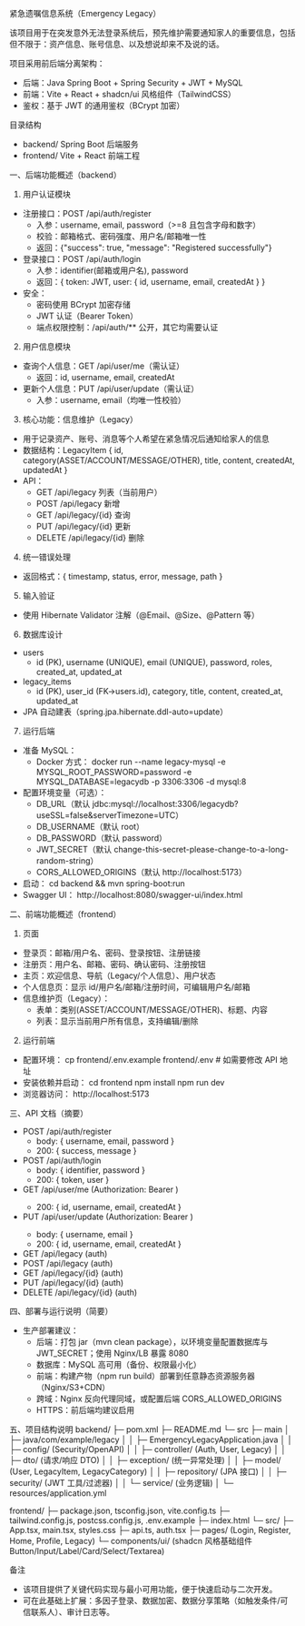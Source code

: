 紧急遗嘱信息系统（Emergency Legacy）

该项目用于在突发意外无法登录系统后，预先维护需要通知家人的重要信息，包括但不限于：资产信息、账号信息、以及想说却来不及说的话。

项目采用前后端分离架构：
- 后端：Java Spring Boot + Spring Security + JWT + MySQL
- 前端：Vite + React + shadcn/ui 风格组件（TailwindCSS）
- 鉴权：基于 JWT 的通用鉴权（BCrypt 加密）

目录结构
- backend/  Spring Boot 后端服务
- frontend/ Vite + React 前端工程

一、后端功能概述（backend）
1) 用户认证模块
- 注册接口：POST /api/auth/register
  - 入参：username, email, password（>=8 且包含字母和数字）
  - 校验：邮箱格式、密码强度、用户名/邮箱唯一性
  - 返回：{"success": true, "message": "Registered successfully"}
- 登录接口：POST /api/auth/login
  - 入参：identifier(邮箱或用户名), password
  - 返回：{ token: JWT, user: { id, username, email, createdAt } }
- 安全：
  - 密码使用 BCrypt 加密存储
  - JWT 认证（Bearer Token）
  - 端点权限控制：/api/auth/** 公开，其它均需要认证

2) 用户信息模块
- 查询个人信息：GET /api/user/me（需认证）
  - 返回：id, username, email, createdAt
- 更新个人信息：PUT /api/user/update（需认证）
  - 入参：username, email（均唯一性校验）

3) 核心功能：信息维护（Legacy）
- 用于记录资产、账号、消息等个人希望在紧急情况后通知给家人的信息
- 数据结构：LegacyItem { id, category(ASSET/ACCOUNT/MESSAGE/OTHER), title, content, createdAt, updatedAt }
- API：
  - GET /api/legacy 列表（当前用户）
  - POST /api/legacy 新增
  - GET /api/legacy/{id} 查询
  - PUT /api/legacy/{id} 更新
  - DELETE /api/legacy/{id} 删除

4) 统一错误处理
- 返回格式：{ timestamp, status, error, message, path }

5) 输入验证
- 使用 Hibernate Validator 注解（@Email、@Size、@Pattern 等）

6) 数据库设计
- users
  - id (PK), username (UNIQUE), email (UNIQUE), password, roles, created_at, updated_at
- legacy_items
  - id (PK), user_id (FK->users.id), category, title, content, created_at, updated_at
- JPA 自动建表（spring.jpa.hibernate.ddl-auto=update）

7) 运行后端
- 准备 MySQL：
  - Docker 方式：
    docker run --name legacy-mysql -e MYSQL_ROOT_PASSWORD=password -e MYSQL_DATABASE=legacydb -p 3306:3306 -d mysql:8
- 配置环境变量（可选）：
  - DB_URL（默认 jdbc:mysql://localhost:3306/legacydb?useSSL=false&serverTimezone=UTC）
  - DB_USERNAME（默认 root）
  - DB_PASSWORD（默认 password）
  - JWT_SECRET（默认 change-this-secret-please-change-to-a-long-random-string）
  - CORS_ALLOWED_ORIGINS（默认 http://localhost:5173）
- 启动：
  cd backend && mvn spring-boot:run
- Swagger UI：
  http://localhost:8080/swagger-ui/index.html

二、前端功能概述（frontend）
1) 页面
- 登录页：邮箱/用户名、密码、登录按钮、注册链接
- 注册页：用户名、邮箱、密码、确认密码、注册按钮
- 主页：欢迎信息、导航（Legacy/个人信息）、用户状态
- 个人信息页：显示 id/用户名/邮箱/注册时间，可编辑用户名/邮箱
- 信息维护页（Legacy）：
  - 表单：类别(ASSET/ACCOUNT/MESSAGE/OTHER)、标题、内容
  - 列表：显示当前用户所有信息，支持编辑/删除

2) 运行前端
- 配置环境：
  cp frontend/.env.example frontend/.env  # 如需要修改 API 地址
- 安装依赖并启动：
  cd frontend
  npm install
  npm run dev
- 浏览器访问：
  http://localhost:5173

三、API 文档（摘要）
- POST /api/auth/register
  - body: { username, email, password }
  - 200: { success, message }
- POST /api/auth/login
  - body: { identifier, password }
  - 200: { token, user }
- GET /api/user/me (Authorization: Bearer <token>)
  - 200: { id, username, email, createdAt }
- PUT /api/user/update (Authorization: Bearer <token>)
  - body: { username, email }
  - 200: { id, username, email, createdAt }
- GET /api/legacy (auth)
- POST /api/legacy (auth)
- GET /api/legacy/{id} (auth)
- PUT /api/legacy/{id} (auth)
- DELETE /api/legacy/{id} (auth)

四、部署与运行说明（简要）
- 生产部署建议：
  - 后端：打包 jar（mvn clean package），以环境变量配置数据库与 JWT_SECRET；使用 Nginx/LB 暴露 8080
  - 数据库：MySQL 高可用（备份、权限最小化）
  - 前端：构建产物（npm run build）部署到任意静态资源服务器（Nginx/S3+CDN）
  - 跨域：Nginx 反向代理同域，或配置后端 CORS_ALLOWED_ORIGINS
  - HTTPS：前后端均建议启用

五、项目结构说明
backend/
  ├─ pom.xml
  ├─ README.md
  └─ src
     ├─ main
     │  ├─ java/com/example/legacy
     │  │  ├─ EmergencyLegacyApplication.java
     │  │  ├─ config/ (Security/OpenAPI)
     │  │  ├─ controller/ (Auth, User, Legacy)
     │  │  ├─ dto/ (请求/响应 DTO)
     │  │  ├─ exception/ (统一异常处理)
     │  │  ├─ model/ (User, LegacyItem, LegacyCategory)
     │  │  ├─ repository/ (JPA 接口)
     │  │  ├─ security/ (JWT 工具/过滤器)
     │  │  └─ service/ (业务逻辑)
     │  └─ resources/application.yml

frontend/
  ├─ package.json, tsconfig.json, vite.config.ts
  ├─ tailwind.config.js, postcss.config.js, .env.example
  ├─ index.html
  └─ src/
     ├─ App.tsx, main.tsx, styles.css
     ├─ api.ts, auth.tsx
     ├─ pages/ (Login, Register, Home, Profile, Legacy)
     └─ components/ui/ (shadcn 风格基础组件 Button/Input/Label/Card/Select/Textarea)

备注
- 该项目提供了关键代码实现与最小可用功能，便于快速启动与二次开发。
- 可在此基础上扩展：多因子登录、数据加密、数据分享策略（如触发条件/可信联系人）、审计日志等。
